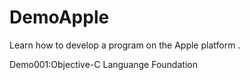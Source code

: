 # DemoApple
Learn how to develop a program on the Apple platform .

Demo001:Objective-C Languange Foundation


